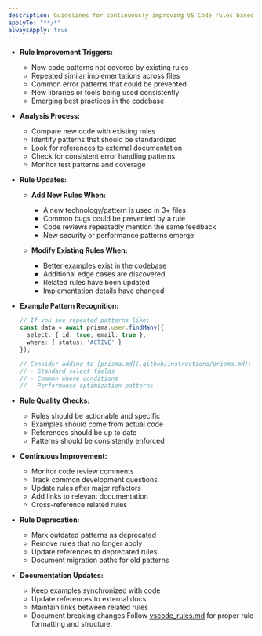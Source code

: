```yaml
---
description: Guidelines for continuously improving VS Code rules based on emerging code patterns and best practices.
applyTo: "**/*"
alwaysApply: true
---
```


- **Rule Improvement Triggers:**
    - New code patterns not covered by existing rules
    - Repeated similar implementations across files
    - Common error patterns that could be prevented
    - New libraries or tools being used consistently
    - Emerging best practices in the codebase

- **Analysis Process:**
    - Compare new code with existing rules
    - Identify patterns that should be standardized
    - Look for references to external documentation
    - Check for consistent error handling patterns
    - Monitor test patterns and coverage

- **Rule Updates:**
    - **Add New Rules When:**
        - A new technology/pattern is used in 3+ files
        - Common bugs could be prevented by a rule
        - Code reviews repeatedly mention the same feedback
        - New security or performance patterns emerge

    - **Modify Existing Rules When:**
        - Better examples exist in the codebase
        - Additional edge cases are discovered
        - Related rules have been updated
        - Implementation details have changed

- **Example Pattern Recognition:**
  ```typescript
  // If you see repeated patterns like:
  const data = await prisma.user.findMany({
    select: { id: true, email: true },
    where: { status: 'ACTIVE' }
  });
  
  // Consider adding to [prisma.md](.github/instructions/prisma.md):
  // - Standard select fields
  // - Common where conditions
  // - Performance optimization patterns
  ```

- **Rule Quality Checks:**
    - Rules should be actionable and specific
    - Examples should come from actual code
    - References should be up to date
    - Patterns should be consistently enforced

- **Continuous Improvement:**
    - Monitor code review comments
    - Track common development questions
    - Update rules after major refactors
    - Add links to relevant documentation
    - Cross-reference related rules

- **Rule Deprecation:**
    - Mark outdated patterns as deprecated
    - Remove rules that no longer apply
    - Update references to deprecated rules
    - Document migration paths for old patterns

- **Documentation Updates:**
    - Keep examples synchronized with code
    - Update references to external docs
    - Maintain links between related rules
    - Document breaking changes
      Follow [vscode_rules.md](.github/instructions/vscode_rules.md) for proper rule formatting and structure.

